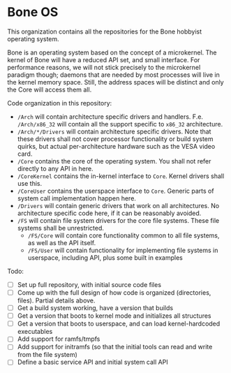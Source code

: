 # Bone OS

This organization contains all the repositories for the Bone hobbyist operating system.

Bone is an operating system based on the concept of a microkernel. The kernel of Bone will have a reduced API set, and small interface. For performance reasons, we will not stick precisely to the microkernel paradigm though; daemons that are needed by most processes will live in the kernel memory space. Still, the address spaces will be distinct and only the Core will access them all.

Code organization in this repository:

* `/Arch` will contain architecture specific drivers and handlers. F.e. `/Arch/x86_32` will contain all the support specific to `x86_32` architecture.
* `/Arch/*/Drivers` will contain architecture specific drivers. Note that these drivers shall not cover processor functionality or build system quirks, but actual per-architecture hardware such as the VESA video card.
* `/Core` contains the core of the operating system. You shall not refer directly to any API in here.
* `/CoreKernel` contains the in-kernel interface to `Core`. Kernel drivers shall use this.
* `/CoreUser` contains the userspace interface to `Core`. Generic parts of system call implementation happen here.
* `/Drivers` will contain generic drivers that work on all architectures. No architecture specific code here, if it can be reasonably avoided.
* `/FS` will contain file system drivers for the core file systems. These file systems shall be unrestricted.
  * `/FS/Core` will contain core functionality common to all file systems, as well as the API itself.
  * `/FS/User` will contain functionality for implementing file systems in userspace, including API, plus some built in examples

Todo:

* [ ] Set up full repository, with initial source code files
* [ ] Come up with the full design of how code is organized (directories, files). Partial details above.
* [ ] Get a build system working, have a version that builds
* [ ] Get a version that boots to kernel mode and initializes all structures
* [ ] Get a version that boots to userspace, and can load kernel-hardcoded executables
* [ ] Add support for ramfs/tmpfs
* [ ] Add support for initramfs (so that the initial tools can read and write from the file system)
* [ ] Define a basic service API and initial system call API
